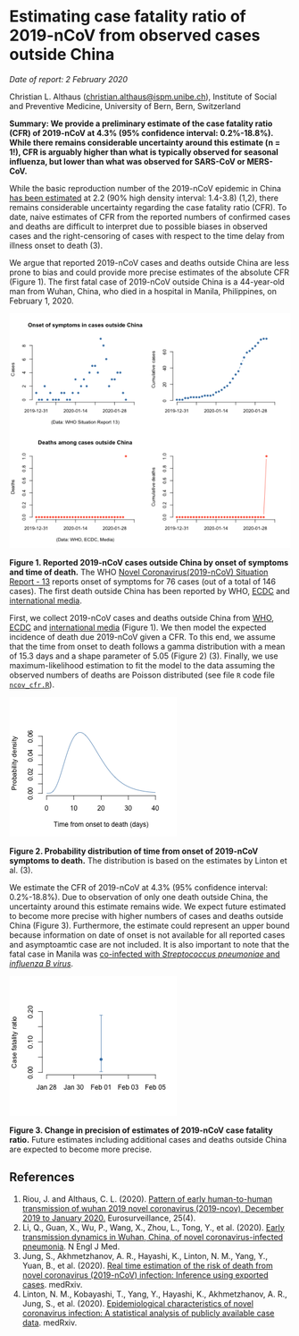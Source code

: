 # Estimating case fatality ratio of 2019-nCoV from observed cases outside China

*Date of report: 2 February 2020*

Christian L. Althaus (christian.althaus@ispm.unibe.ch), Institute of Social and Preventive Medicine, University of Bern, Bern, Switzerland

**Summary: We provide a preliminary estimate of the case fatality ratio (CFR) of 2019-nCoV at 4.3% (95% confidence interval: 0.2%-18.8%). While there remains considerable uncertainty around this estimate (n = 1!), CFR is arguably higher than what is typically observed for seasonal influenza, but lower than what was observed for SARS-CoV or MERS-CoV.**

While the basic reproduction number of the 2019-nCoV epidemic in China [has been estimated](https://github.com/jriou/wcov) at 2.2 (90% high density interval: 1.4-3.8) (1,2), there remains considerable uncertainty regarding the case fatality ratio (CFR). To date, naive estimates of CFR from the reported numbers of confirmed cases and deaths are difficult to interpret due to possible biases in observed cases and the right-censoring of cases with respect to the time delay from illness onset to death (3).

We argue that reported 2019-nCoV cases and deaths outside China are less prone to bias and could provide more precise estimates of the absolute CFR (Figure 1). The first fatal case of 2019-nCoV outside China is a 44-year-old man from Wuhan, China, who died in a hospital in Manila, Philippines, on February 1, 2020.

![](figures/ncov_cases.png)

**Figure 1. Reported 2019-nCoV cases outside China by onset of symptoms and time of death.** The WHO [Novel Coronavirus(2019-nCoV) Situation Report - 13](https://www.who.int/docs/default-source/coronaviruse/situation-reports/20200202-sitrep-13-ncov-v3.pdf?sfvrsn=195f4010_2) reports onset of symptoms for 76 cases (out of a total of 146 cases). The first death outside China has been reported by WHO, [ECDC](https://www.ecdc.europa.eu/en/novel-coronavirus-china) and [international media](https://www.theguardian.com/global-development/2020/feb/02/coronavirus-deaths-hong-kong-health-workers-to-strike-china-border-).

First, we collect 2019-nCoV cases and deaths outside China from [WHO](https://www.who.int/emergencies/diseases/novel-coronavirus-2019/situation-reports/), [ECDC](https://www.ecdc.europa.eu/en/novel-coronavirus-china) and [international media](https://www.theguardian.com/global-development/2020/feb/02/coronavirus-deaths-hong-kong-health-workers-to-strike-china-border-) (Figure 1). We then model the expected incidence of death due 2019-nCoV given a CFR. To this end, we assume that the time from onset to death follows a gamma distribution with a mean of 15.3 days and a shape parameter of 5.05 (Figure 2) (3). Finally, we use maximum-likelihood estimation to fit the model to the data assuming the observed numbers of deaths are Poisson distributed (see file `R` code file [`ncov_cfr.R`](ncov_cfr.R)).

![](figures/ncov_dist.png)

**Figure 2. Probability distribution of time from onset of 2019-nCoV symptoms to death.** The distribution is based on the estimates by Linton et al. (3).

We estimate the CFR of 2019-nCoV at 4.3% (95% confidence interval: 0.2%-18.8%). Due to observation of only one death outside China, the uncertainty around this estimate remains wide. We expect future estimated to become more precise with higher numbers of cases and deaths outside China (Figure 3). Furthermore, the estimate could represent an upper bound because information on date of onset is not available for all reported cases and asymptoamtic case are not included. It is also important to note that the fatal case in Manila was [co-infected with *Streptococcus pneumoniae* and *influenza B virus*](https://twitter.com/joel_mossong/status/1223989493176459266?s=20).

![](figures/ncov_cfr.png)

**Figure 3. Change in precision of estimates of 2019-nCoV case fatality ratio.** Future estimates including additional cases and deaths outside China are expected to become more precise.

## References

1. Riou, J. and Althaus, C. L. (2020). [Pattern of early human-to-human transmission of wuhan 2019 novel coronavirus (2019-ncov), December 2019 to January 2020.](https://doi.org/10.2807/1560-7917.ES.2020.25.4.2000058) Eurosurveillance, 25(4).
2. Li, Q., Guan, X., Wu, P., Wang, X., Zhou, L., Tong, Y., et al. (2020). [Early transmission dynamics in Wuhan, China, of novel coronavirus-infected pneumonia](https://doi.org/10.1056/NEJMoa2001316). N Engl J Med.
3. Jung, S., Akhmetzhanov, A. R., Hayashi, K., Linton, N. M., Yang, Y., Yuan, B., et al. (2020). [Real time estimation of the risk of death from novel coronavirus (2019-nCoV) infection: Inference using exported cases](http://dx.doi.org/10.1101/2020.01.29.20019547). medRxiv.
4. Linton, N. M., Kobayashi, T., Yang, Y., Hayashi, K., Akhmetzhanov, A. R., Jung, S., et al. (2020). [Epidemiological characteristics of novel coronavirus infection: A statistical analysis of publicly available case data](http://dx.doi.org/10.1101/2020.01.26.20018754). medRxiv.
